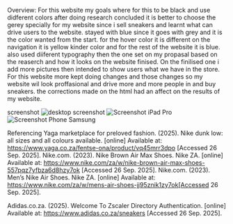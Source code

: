 Overview:
For this website my goals where for this to be black and use didferent colors after doing research concluded it is better to choose the gerey specially for my website since i sell 
sneakers and learnt what can drive users to the website. stayed with blue since it goes with grey and it is the color wanted from the start. for the hover color it is different on the navigation it is yellow kinder color and for the rest of the website it is blue. also used diiferent typography then the one set on my propasal based on the reaserch and how it looks on the website finised. 
On the finilised one i add more pictures then intended to show users what we have in the store. For this website more kept doing changes and those changes so my website wil
look proffasional and drive more and more people in and buy sneakers. 
the corrections made on the html had an affect on the results of my website.

screenshot
![desktop screenshot](https://github.com/user-attachments/assets/fab276f2-f30d-4fed-9b23-23c5fef6075f)
![Screenshot iPad Pro](https://github.com/user-attachments/assets/3ad67920-f5ab-4a0d-ab26-34ad54e72d82)
![Screenshot Phone Samsung](https://github.com/user-attachments/assets/12bcc2a7-7b2a-4ff0-8616-dea86fb9bde6)

Referencing 
Yaga marketplace for preloved fashion. (2025). Nike dunk low: all sizes and all colours available. [online] Available at: https://www.yaga.co.za/fentse-ona/product/vq45mrr3dpo [Accessed 26 Sep. 2025].
Nike.com. (2023). Nike Brown Air Max Shoes. Nike ZA. [online] Available at: https://www.nike.com/za/w/nike-brown-air-max-shoes-557pqz7yfbza6d8hzy7ok [Accessed 26 Sep. 2025].
Nike.com. (2023). Men’s Nike Air Shoes. Nike ZA. [online] Available at: https://www.nike.com/za/w/mens-air-shoes-jj95znik1zy7ok[Accessed 26 Sep. 2025].

Adidas.co.za. (2025). Welcome To Zscaler Directory Authentication. [online] Available at: https://www.adidas.co.za/sneakers [Accessed 26 Sep. 2025].

‌
‌

‌
‌
